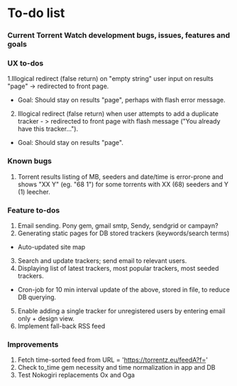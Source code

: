 # To-do list
### Current Torrent Watch development bugs, issues, features and goals

### UX to-dos
1.Illogical redirect (false return) on "empty string" user input on results "page" -> redirected to front page. 
  * Goal: Should stay on results "page", perhaps with flash error message.
2. Illogical redirect (false return) when user attempts to add a duplicate tracker - > redirected to front page with flash message ("You already have this tracker...").
  * Goal: Should stay on results "page".

### Known bugs
1. Torrent results listing of MB, seeders and date/time is error-prone and shows "XX Y"  (eg. "68 1") for some torrents with XX (68) seeders and Y (1) leecher.

### Feature to-dos
1. Email sending. Pony gem, gmail smtp, Sendy, sendgrid or campayn?  
2. Generating static pages for DB stored trackers (keywords/search terms)
  * Auto-updated site map
3. Search and update trackers; send email to relevant users.
4. Displaying list of latest trackers, most popular trackers, most seeded trackers.
  * Cron-job for 10 min interval update of the above, stored in file, to reduce DB querying.
5. Enable adding a single tracker for unregistered users by entering email only + design view.
6. Implement fall-back RSS feed

### Improvements
1. Fetch time-sorted feed from URL = 'https://torrentz.eu/feedA?f='
2. Check to_time gem necessity and time normalization in app and DB
3. Test Nokogiri replacements Ox and Oga

